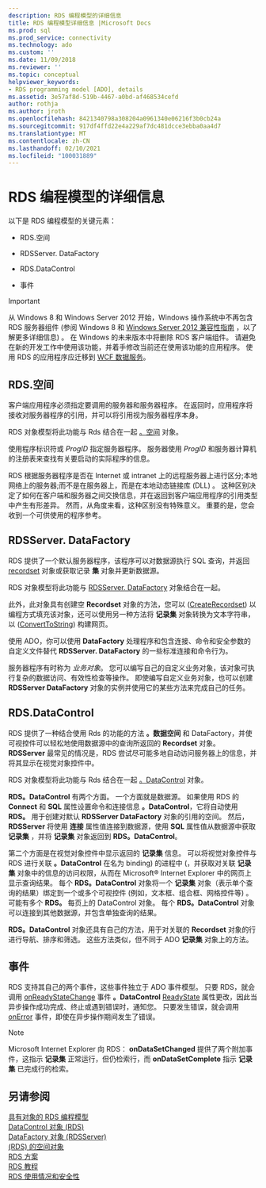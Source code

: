 ```yaml
---
description: RDS 编程模型的详细信息
title: RDS 编程模型详细信息 |Microsoft Docs
ms.prod: sql
ms.prod_service: connectivity
ms.technology: ado
ms.custom: ''
ms.date: 11/09/2018
ms.reviewer: ''
ms.topic: conceptual
helpviewer_keywords:
- RDS programming model [ADO], details
ms.assetid: 3e57af8d-519b-4467-a0bd-af468534cefd
author: rothja
ms.author: jroth
ms.openlocfilehash: 8421340798a308204a0961340e06216f3b0cb24a
ms.sourcegitcommit: 917df4ffd22e4a229af7dc481dcce3ebba0aa4d7
ms.translationtype: MT
ms.contentlocale: zh-CN
ms.lasthandoff: 02/10/2021
ms.locfileid: "100031889"
---
```

# <a name="rds-programming-model-in-detail"></a>RDS 编程模型的详细信息
以下是 RDS 编程模型的关键元素：  
  
-   RDS.空间  
  
-   RDSServer. DataFactory  
  
-   RDS.DataControl  
  
-   事件  
  
> [!IMPORTANT]
>  从 Windows 8 和 Windows Server 2012 开始，Windows 操作系统中不再包含 RDS 服务器组件 (参阅 Windows 8 和 [Windows Server 2012 兼容性指南](https://www.microsoft.com/download/details.aspx?id=27416) ，以了解更多详细信息) 。 在 Windows 的未来版本中将删除 RDS 客户端组件。 请避免在新的开发工作中使用该功能，并着手修改当前还在使用该功能的应用程序。 使用 RDS 的应用程序应迁移到 [WCF 数据服务](/dotnet/framework/wcf/)。  
  
## <a name="rdsdataspace"></a>RDS.空间  
 客户端应用程序必须指定要调用的服务器和服务器程序。 在返回时，应用程序将接收对服务器程序的引用，并可以将引用视为服务器程序本身。  
  
 RDS 对象模型将此功能与 Rds 结合在一起 [。空间](../../reference/rds-api/dataspace-object-rds.md) 对象。  
  
 使用程序标识符或 *ProgID* 指定服务器程序。 服务器使用 *ProgID* 和服务器计算机的注册表来查找有关要启动的实际程序的信息。  
  
 RDS 根据服务器程序是否在 Internet 或 intranet 上的远程服务器上进行区分;本地网络上的服务器;而不是在服务器上，而是在本地动态链接库 (DLL) 。 这种区别决定了如何在客户端和服务器之间交换信息，并在返回到客户端应用程序的引用类型中产生有形差异。 然而，从角度来看，这种区别没有特殊意义。 重要的是，您会收到一个可供使用的程序参考。  
  
## <a name="rdsserverdatafactory"></a>RDSServer. DataFactory  
 RDS 提供了一个默认服务器程序，该程序可以对数据源执行 SQL 查询，并返回 [recordset](../../reference/ado-api/recordset-object-ado.md) 对象或获取记录 **集** 对象并更新数据源。  
  
 RDS 对象模型将此功能与 [RDSServer. DataFactory](../../reference/rds-api/datafactory-object-rdsserver.md) 对象结合在一起。  
  
 此外，此对象具有创建空 **Recordset** 对象的方法，您可以 ([CreateRecordset](../../reference/rds-api/createrecordset-method-rds.md)) 以编程方式填充该对象，还可以使用另一种方法将 **记录集** 对象转换为文本字符串，以 ([ConvertToString](../../reference/rds-api/converttostring-method-rds.md)) 构建网页。  
  
 使用 ADO，你可以使用 **DataFactory** 处理程序和包含连接、命令和安全参数的自定义文件替代 **RDSServer. DataFactory** 的一些标准连接和命令行为。  
  
 服务器程序有时称为 *业务对象*。 您可以编写自己的自定义业务对象，该对象可执行复杂的数据访问、有效性检查等操作。 即使编写自定义业务对象，也可以创建 **RDSServer DataFactory** 对象的实例并使用它的某些方法来完成自己的任务。  
  
## <a name="rdsdatacontrol"></a>RDS.DataControl  
 RDS 提供了一种结合使用 Rds 的功能的方法 **。数据空间** 和 DataFactory，并使可视控件可以轻松地使用数据源中的查询所返回的 **Recordset** 对象。 **RDSServer** 最常见的情况是，RDS 尝试尽可能多地自动访问服务器上的信息，并将其显示在视觉对象控件中。  
  
 RDS 对象模型将此功能与 Rds 结合在一起 [。DataControl](../../reference/rds-api/datacontrol-object-rds.md) 对象。  
  
 **RDS。DataControl** 有两个方面。 一个方面就是数据源。 如果使用 RDS 的 **Connect** 和 **SQL** 属性设置命令和连接信息 **。DataControl**，它将自动使用 **RDS。** 用于创建对默认 **RDSServer DataFactory** 对象的引用的空间。 然后， **RDSServer** 将使用 **连接** 属性值连接到数据源，使用 **SQL** 属性值从数据源中获取 **记录集** ，并将 **记录集** 对象返回到 **RDS。DataControl**。  
  
 第二个方面是在视觉对象控件中显示返回的 **记录集** 信息。 可以将视觉对象控件与 RDS 进行关联 **。DataControl** 在名为 binding) 的进程中 (，并获取对关联 **记录集** 对象中的信息的访问权限，从而在 Microsoft® Internet Explorer 中的网页上显示查询结果。 每个 **RDS。DataControl** 对象将一个 **记录集** 对象（表示单个查询的结果）绑定到一个或多个可视控件 (例如，文本框、组合框、网格控件等) 。 可能有多个 **RDS。** 每页上的 DataControl 对象。 每个 **RDS。DataControl** 对象可以连接到其他数据源，并包含单独查询的结果。  
  
 **RDS。DataControl** 对象还具有自己的方法，用于对关联的 **Recordset** 对象的行进行导航、排序和筛选。 这些方法类似，但不同于 ADO **记录集** 对象上的方法。  
  
## <a name="events"></a>事件  
 RDS 支持其自己的两个事件，这些事件独立于 ADO 事件模型。 只要 RDS，就会调用 [onReadyStateChange](../../reference/rds-api/onreadystatechange-event-rds.md) 事件 **。DataControl** [ReadyState](../../reference/rds-api/readystate-property-rds.md) 属性更改，因此当异步操作成功完成、终止或遇到错误时，通知您。 只要发生错误，就会调用 [onError](../../reference/rds-api/onerror-event-rds.md) 事件，即使在异步操作期间发生了错误。  
  
> [!NOTE]
>  Microsoft Internet Explorer 向 RDS： **onDataSetChanged** 提供了两个附加事件，这指示 **记录集** 正常运行，但仍检索行，而 **onDataSetComplete** 指示 **记录集** 已完成行的检索。  
  
## <a name="see-also"></a>另请参阅  
 [具有对象的 RDS 编程模型](./rds-programming-model-with-objects.md)   
 [DataControl 对象 (RDS) ](../../reference/rds-api/datacontrol-object-rds.md)   
 [DataFactory 对象 (RDSServer) ](../../reference/rds-api/datafactory-object-rdsserver.md)   
 [ (RDS) 的空间对象 ](../../reference/rds-api/dataspace-object-rds.md)   
 [RDS 方案](./rds-scenario.md)   
 [RDS 教程](./rds-tutorial.md)   
 [RDS 使用情况和安全性](./rds-usage-and-security.md)